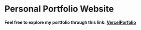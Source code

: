# Personal Portfolio Website

__Feel free to explore my portfolio through this link: [VercelPorfolio](https://khaled-j-portfolio-brsq1aubr-khaled-jalloulis-projects.vercel.app/)__
